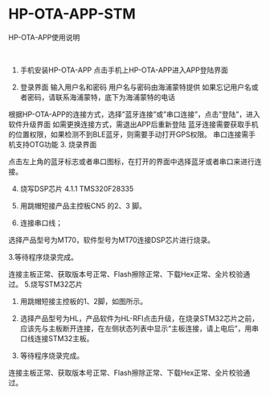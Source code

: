# HP-OTA-APP-STM
HP-OTA-APP使用说明


 
1.	手机安装HP-OTA-APP
点击手机上HP-OTA-APP进入APP登陆界面

 

2.	登录界面
输入用户名和密码
  用户名与密码由海浦蒙特提供
  如果忘记用户名或者密码，请联系海浦蒙特，底下为海浦蒙特的电话
                          

根据HP-OTA-APP的连接方式，选择”蓝牙连接”或”串口连接”，点击”登陆”，进入软件升级界面
  如需更换连接方式，需退出APP后重新登陆
蓝牙连接需要获取手机的位置权限，如果检测不到BLE蓝牙，则需要手动打开GPS权限。
  串口连接需手机支持OTG功能
3.	烧录界面
                
点击左上角的蓝牙标志或者串口图标，在打开的界面中选择蓝牙或者串口来进行连接。
                              



4.	烧写DSP芯片
4.1.1 TMS320F28335
1. 用跳帽短接产品主控板CN5 的2、3 脚。
 
2. 连接串口线；
 
选择产品型号为MT70，软件型号为MT70连接DSP芯片进行烧录。














3.等待程序烧录完成。
                
连接主板正常、获取版本号正常、Flash擦除正常、下载Hex正常、全片校验通过。
5.烧写STM32芯片
1.	用跳帽短接主控板的1、2脚，如图所示。
 
2.	选择产品型号为HL，产品软件为HL-RFI点击升级，在烧录STM32芯片之前，应该先与主板断开连接，在左侧状态列表中显示“主板连接，请上电后”，用串口线连接STM32主板。
 

3.	等待程序烧录完成。
                 


连接主板正常、获取版本号正常、Flash擦除正常、下载Hex正常、全片校验通过。

